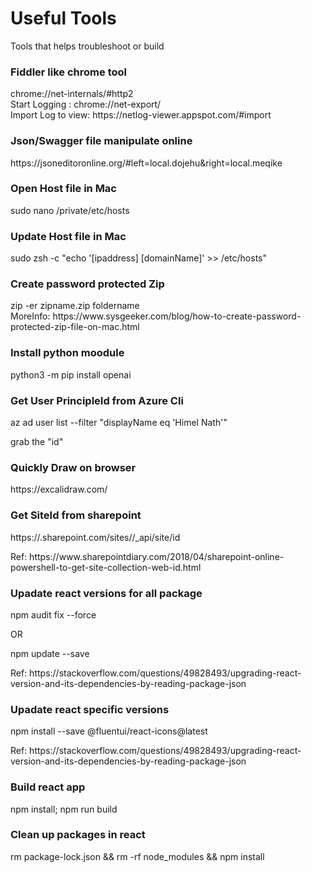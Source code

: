 # Useful Tools
Tools that helps troubleshoot or build

<h3>Fiddler like chrome tool</h3>
chrome://net-internals/#http2 </br>
Start Logging : chrome://net-export/ </br>
Import Log to view: https://netlog-viewer.appspot.com/#import </br>


<h3>Json/Swagger file manipulate online</h3>
https://jsoneditoronline.org/#left=local.dojehu&right=local.meqike

<h3> Open Host file in Mac </h3>
sudo nano /private/etc/hosts

<h3> Update Host file in Mac </h3>
sudo zsh -c "echo '[ipaddress] [domainName]' >> /etc/hosts"

<h3>Create password protected Zip</h3>
zip -er zipname.zip foldername </br>
MoreInfo: https://www.sysgeeker.com/blog/how-to-create-password-protected-zip-file-on-mac.html </br>

<h3>Install python moodule</h3>
python3 -m pip install openai <br/>

<h3>Get User PrincipleId from Azure Cli</h3>
<p> az ad user list --filter "displayName eq 'Himel Nath'"</p>
<p>grab the "id"</p>

<h3>Quickly Draw on browser</h3>
<p>https://excalidraw.com/ </p>

<h3>Get SiteId from sharepoint</h3>
<p> https://<tenant>.sharepoint.com/sites/<site-url>/_api/site/id</p>
<p>Ref: https://www.sharepointdiary.com/2018/04/sharepoint-online-powershell-to-get-site-collection-web-id.html </p>

<h3>Upadate react versions for all package</h3>
<p> npm audit fix --force</p>
<p> OR </p>
<p> npm update --save</p>
<p>Ref: https://stackoverflow.com/questions/49828493/upgrading-react-version-and-its-dependencies-by-reading-package-json </p>

<h3>Upadate react specific versions</h3>
<p> npm install --save @fluentui/react-icons@latest</p>
<p>Ref: https://stackoverflow.com/questions/49828493/upgrading-react-version-and-its-dependencies-by-reading-package-json </p>

<h3>Build react app</h3>
<p> npm install; npm run build</p>

<h3>Clean up packages in react</h3>
<p> rm package-lock.json && rm -rf node_modules && npm install</p>



